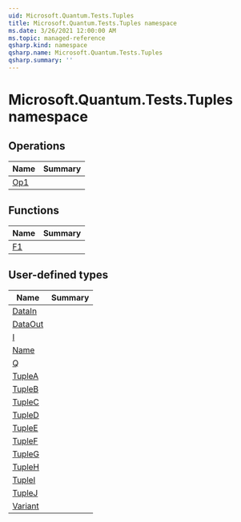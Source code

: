 ```yaml
---
uid: Microsoft.Quantum.Tests.Tuples
title: Microsoft.Quantum.Tests.Tuples namespace
ms.date: 3/26/2021 12:00:00 AM
ms.topic: managed-reference
qsharp.kind: namespace
qsharp.name: Microsoft.Quantum.Tests.Tuples
qsharp.summary: ''
---
```


# Microsoft.Quantum.Tests.Tuples namespace




<!-- summaries -->

## Operations

| Name | Summary |
|------|---------|
|[Op1](xref:Microsoft.Quantum.Tests.Tuples.Op1) | |

## Functions

| Name | Summary |
|------|---------|
|[F1](xref:Microsoft.Quantum.Tests.Tuples.F1) | |

## User-defined types

| Name | Summary |
|------|---------|
|[DataIn](xref:Microsoft.Quantum.Tests.Tuples.DataIn) | |
|[DataOut](xref:Microsoft.Quantum.Tests.Tuples.DataOut) | |
|[I](xref:Microsoft.Quantum.Tests.Tuples.I) | |
|[Name](xref:Microsoft.Quantum.Tests.Tuples.Name) | |
|[Q](xref:Microsoft.Quantum.Tests.Tuples.Q) | |
|[TupleA](xref:Microsoft.Quantum.Tests.Tuples.TupleA) | |
|[TupleB](xref:Microsoft.Quantum.Tests.Tuples.TupleB) | |
|[TupleC](xref:Microsoft.Quantum.Tests.Tuples.TupleC) | |
|[TupleD](xref:Microsoft.Quantum.Tests.Tuples.TupleD) | |
|[TupleE](xref:Microsoft.Quantum.Tests.Tuples.TupleE) | |
|[TupleF](xref:Microsoft.Quantum.Tests.Tuples.TupleF) | |
|[TupleG](xref:Microsoft.Quantum.Tests.Tuples.TupleG) | |
|[TupleH](xref:Microsoft.Quantum.Tests.Tuples.TupleH) | |
|[TupleI](xref:Microsoft.Quantum.Tests.Tuples.TupleI) | |
|[TupleJ](xref:Microsoft.Quantum.Tests.Tuples.TupleJ) | |
|[Variant](xref:Microsoft.Quantum.Tests.Tuples.Variant) | |
<!-- /summaries -->
